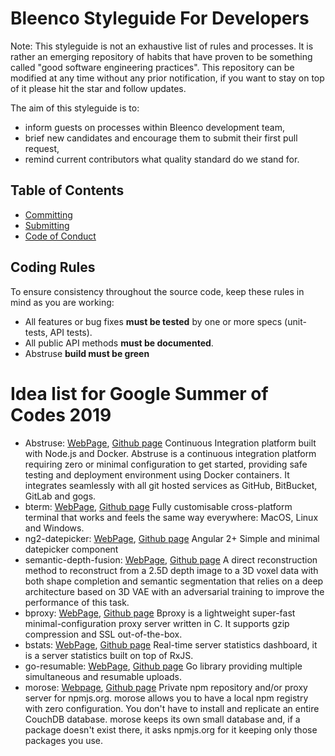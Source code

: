 # Bleenco Styleguide For Developers

Note: This styleguide is not an exhaustive list of rules and processes. It is rather an emerging repository of habits that have proven to be something called "good software engineering practices". This repository can be modified at any time without any prior notification, if you want to stay on top of it please hit the star and follow updates.

The aim of this styleguide is to:
* inform guests on processes within Bleenco development team,
* brief new candidates and encourage them to submit their first pull request,
* remind current contributors what quality standard do we stand for.

## Table of Contents

- [Committing](COMMITTING.md)
- [Submitting](SUBMITTING.md)
- [Code of Conduct](https://github.com/bleenco/code-of-conduct/blob/master/CODE_OF_CONDUCT.md)

## <a name="rules"></a> Coding Rules
To ensure consistency throughout the source code, keep these rules in mind as you are working:

* All features or bug fixes **must be tested** by one or more specs (unit-tests, API tests).
* All public API methods **must be documented**.
* Abstruse **build must be green**

# Idea list for Google Summer of Codes 2019

* Abstruse: [WebPage](https://abstruse.bleenco.io), [Github page](https://github.com/bleenco/abstruse)
    Continuous Integration platform built with Node.js and Docker. Abstruse is a continuous integration platform requiring zero or minimal configuration to get started, providing safe testing and deployment environment using Docker containers. It integrates seamlessly with all git hosted services as GitHub, BitBucket, GitLab and gogs.
* bterm: [WebPage](https://bterm.bleenco.io), [Github page](https://github.com/bleenco/bterm)
    Fully customisable cross-platform terminal that works and feels the same way everywhere: MacOS, Linux and Windows.
* ng2-datepicker: [WebPage](http://ng2-datepicker.jankuri.com), [Github page](https://github.com/bleenco/ng2-datepicker)
    Angular 2+ Simple and minimal datepicker component
* semantic-depth-fusion: [WebPage](https://wangyida.github.io/publication/3dv18_wang/), [Github page](https://github.com/bleenco/semantic-depth-fusion)
    A direct reconstruction method to reconstruct from a 2.5D depth image to a 3D voxel data with both shape completion and semantic segmentation that relies on a deep architecture based on 3D VAE with an adversarial training to improve the performance of this task.
* bproxy: [WebPage](https://github.com/bleenco/bproxy), [Github page](https://github.com/bleenco/bproxy)
    Bproxy is a lightweight super-fast minimal-configuration proxy server written in C. It supports gzip compression and SSL out-of-the-box.
* bstats: [WebPage](https://user-images.githubusercontent.com/1796022/27514376-0014a7f0-5989-11e7-9ff2-06768014ef1e.png), [Github page](https://github.com/bleenco/bstats)
    Real-time server statistics dashboard, it is a server statistics built on top of RxJS.
* go-resumable: [WebPage](https://user-images.githubusercontent.com/1796022/32301133-e68eb2d2-bf5c-11e7-9f18-297c17facb7c.gif), [Github page](https://github.com/bleenco/go-resumable)
    Go library providing multiple simultaneous and resumable uploads.
* morose: [Webpage](https://morose.bleenco.io), [Github page](https://github.com/bleenco/morose)
    Private npm repository and/or proxy server for npmjs.org. morose allows you to have a local npm registry with zero configuration. You don't have to install and replicate an entire CouchDB database. morose keeps its own small database and, if a package doesn't exist there, it asks npmjs.org for it keeping only those packages you use.
